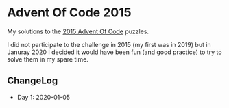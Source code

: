 # Advent Of Code 2015

My solutions to the [2015 Advent Of Code](https://adventofcode.com/2015) puzzles.

I did not participate to the challenge in 2015 (my first was in 2019) but in Januray 2020 I decided it would have been fun (and good practice) to try to solve them in my spare time.

## ChangeLog

* Day 1: 2020-01-05
